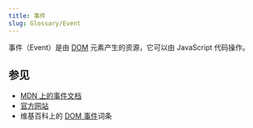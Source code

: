 ```yaml
---
title: 事件
slug: Glossary/Event
---
```


事件（Event）是由 [DOM](/zh-CN/docs/Glossary/DOM) 元素产生的资源，它可以由 JavaScript 代码操作。

## 参见

- [MDN 上的事件文档](/zh-CN/docs/Web/API/Event)
- [官方网站](https://www.w3.org/TR/DOM-Level-2-Events/events.html)
- 维基百科上的 [DOM 事件](https://en.wikipedia.org/wiki/DOM_Events)词条
